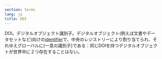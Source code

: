 ```yaml
---
section: terms
lang: ja
title: DOI
---
```


DOI。デジタルオブジェクト識別子。デジタルオブジェクト(例えば文書やデータセットなど)向けの[identifier](/glossary/ja/terms/identifier/)で、中央のレジストリーにより割り当てられ、それゆえグローバルに{一意の識別子}である：同じDOIを持つデジタルオブジェクトが世界中に２つ存在することはない。
